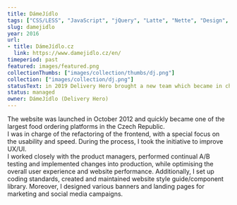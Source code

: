 ```yaml
---
title: DámeJídlo
tags: ["CSS/LESS", "JavaScript", "jQuery", "Latte", "Nette", "Design", "UX/UI"]
slug: damejidlo
year: 2016
url:
- title: DámeJídlo.cz
  link: https://www.damejidlo.cz/en/
timeperiod: past
featured: images/featured.png
collectionThumbs: ["images/collection/thumbs/dj.png"]
collection: ["images/collection/dj.png"]
statusText: in 2019 Delivery Hero brought a new team which became in charge of the website management
status: managed
owner: DámeJídlo (Delivery Hero)
---
```


The website was launched in October 2012 and quickly became one of the largest food ordering platforms in the Czech Republic.<br>I was in charge of the refactoring of the frontend, with a special focus on the usability and speed. During the process, I took the initiative to improve UX/UI.<br>
I worked closely with the product managers, performed continual A/B testing and implemented changes into production, while optimising the overall user experience and website performance. Additionally, I set up coding standards, created and maintained website style guide/component library. Moreover, I designed various banners and landing pages for marketing and social media campaigns.
